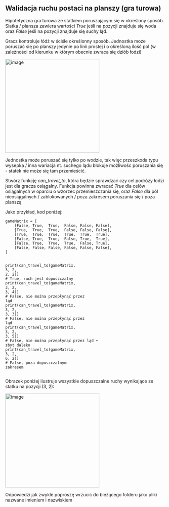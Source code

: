 ## Walidacja ruchu postaci na planszy (gra turowa)
<div><p>Hipotetyczna gra turowa ze statkiem poruszającym się w określony sposób. Siatka / plansza zawiera wartości <em>True</em> jeśli na pozycji znajduje się woda oraz <em>False</em> jeśli na pozycji znajduje się suchy ląd.</p>
<p>Gracz kontroluje łódź w ściśle określonny sposób. Jednostka może poruszać się po planszy jedynie po linii prostej i o określoną ilość pól (w zależności od kierunku w którym obecnie zwraca się dziób łodzi)</p>
<p>
<img width="297" alt="image" src="https://github.com/jesiolowski-wsb/GLA_klasa3_2023/assets/67168776/7968d6d7-650f-4148-9157-04ace31a433b">

</p>
<p>Jednostka może poruszać się tylko po wodzie, tak więc przeszkoda typu wysepka / inna wariacja nt. suchego lądu blokuje możliwośc poruszania się - statek nie może się tam przemieścić.</p>
<p>Stwórz funkcję <em>can_travel_to</em>, która będzie sprawdzać czy cel podróży łodzi jest dla gracza osiągalny. Funkcja powinna zwracać <em>True </em>dla celów osiągalnych w oparciu o wzorzec przemieszczania się, oraz <em>False </em>dla pól nieosiągalnych / zablokowanych / poza zakresem poruszania się / poza planszą</p>
<p>Jako przykład, kod poniżej:</p>
<pre><code class="language-python hljs">gameMatrix = [
    [<span class="hljs-literal">False</span>, <span class="hljs-literal">True</span>,  <span class="hljs-literal">True</span>,  <span class="hljs-literal">False</span>, <span class="hljs-literal">False</span>, <span class="hljs-literal">False</span>],
    [<span class="hljs-literal">True</span>,  <span class="hljs-literal">True</span>,  <span class="hljs-literal">True</span>,  <span class="hljs-literal">False</span>, <span class="hljs-literal">False</span>, <span class="hljs-literal">False</span>],
    [<span class="hljs-literal">True</span>,  <span class="hljs-literal">True</span>,  <span class="hljs-literal">True</span>,  <span class="hljs-literal">True</span>,  <span class="hljs-literal">True</span>,  <span class="hljs-literal">True</span>],
    [<span class="hljs-literal">False</span>, <span class="hljs-literal">True</span>,  <span class="hljs-literal">True</span>,  <span class="hljs-literal">False</span>, <span class="hljs-literal">True</span>,  <span class="hljs-literal">True</span>],
    [<span class="hljs-literal">False</span>, <span class="hljs-literal">True</span>,  <span class="hljs-literal">True</span>,  <span class="hljs-literal">True</span>,  <span class="hljs-literal">False</span>, <span class="hljs-literal">True</span>],
    [<span class="hljs-literal">False</span>, <span class="hljs-literal">False</span>, <span class="hljs-literal">False</span>, <span class="hljs-literal">False</span>, <span class="hljs-literal">False</span>, <span class="hljs-literal">False</span>],
]

<span class="hljs-built_in">print</span>(can_travel_to(gameMatrix, <span class="hljs-number">3</span>, <span class="hljs-number">2</span>, <span class="hljs-number">2</span>, <span class="hljs-number">2</span>)) <span class="hljs-comment"># True, ruch jest dopuszczalny</span>
<span class="hljs-built_in">print</span>(can_travel_to(gameMatrix, <span class="hljs-number">3</span>, <span class="hljs-number">2</span>, <span class="hljs-number">3</span>, <span class="hljs-number">4</span>)) <span class="hljs-comment"># False, nie można przepłynąć przez ląd</span>
<span class="hljs-built_in">print</span>(can_travel_to(gameMatrix, <span class="hljs-number">3</span>, <span class="hljs-number">2</span>, <span class="hljs-number">3</span>, <span class="hljs-number">3</span>)) <span class="hljs-comment"># False, nie można przepłynąć przez ląd</span>
<span class="hljs-built_in">print</span>(can_travel_to(gameMatrix, <span class="hljs-number">3</span>, <span class="hljs-number">2</span>, <span class="hljs-number">3</span>, <span class="hljs-number">5</span>)) <span class="hljs-comment"># False, nie można przepłynąć przez ląd + zbyt daleko</span>
<span class="hljs-built_in">print</span>(can_travel_to(gameMatrix, <span class="hljs-number">3</span>, <span class="hljs-number">2</span>, <span class="hljs-number">6</span>, <span class="hljs-number">2</span>)) <span class="hljs-comment"># False, poza dopuszczalnym zakresem</span></code></pre>

<p>Obrazek poniżej ilustruje wszystkie dopuszczalne ruchy wynikające ze statku na pozycji (3, 2):</p>

<p><img width="297" alt="image" src="https://github.com/jesiolowski-wsb/GLA_klasa3_2023/assets/67168776/e408e14c-7198-4f28-a5b5-90e02b4cd48f">
</p></div>


Odpowiedzi jak zwykle poproszę wrzucić do bieżącego folderu jako pliki nazwane imieniem i nazwiskiem
